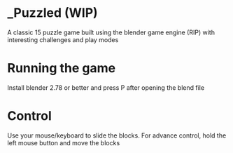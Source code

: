 # _Puzzled (WIP)
A classic 15 puzzle game built using the blender game engine (RIP) with interesting challenges and play modes


# Running the game
Install blender 2.78 or better and press P after opening the blend file

# Control
Use your mouse/keyboard to slide the blocks. For advance control, hold the left mouse button and move the blocks
